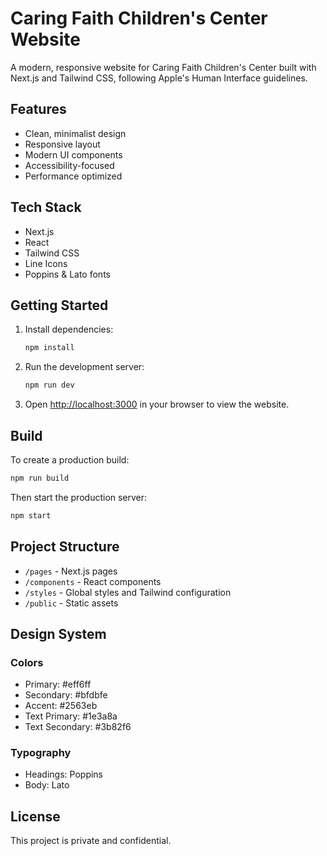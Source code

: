 # Caring Faith Children's Center Website

A modern, responsive website for Caring Faith Children's Center built with Next.js and Tailwind CSS, following Apple's Human Interface guidelines.

## Features

- Clean, minimalist design
- Responsive layout
- Modern UI components
- Accessibility-focused
- Performance optimized

## Tech Stack

- Next.js
- React
- Tailwind CSS
- Line Icons
- Poppins & Lato fonts

## Getting Started

1. Install dependencies:
   ```bash
   npm install
   ```

2. Run the development server:
   ```bash
   npm run dev
   ```

3. Open [http://localhost:3000](http://localhost:3000) in your browser to view the website.

## Build

To create a production build:

```bash
npm run build
```

Then start the production server:

```bash
npm start
```

## Project Structure

- `/pages` - Next.js pages
- `/components` - React components
- `/styles` - Global styles and Tailwind configuration
- `/public` - Static assets

## Design System

### Colors
- Primary: #eff6ff
- Secondary: #bfdbfe
- Accent: #2563eb
- Text Primary: #1e3a8a
- Text Secondary: #3b82f6

### Typography
- Headings: Poppins
- Body: Lato

## License

This project is private and confidential. 